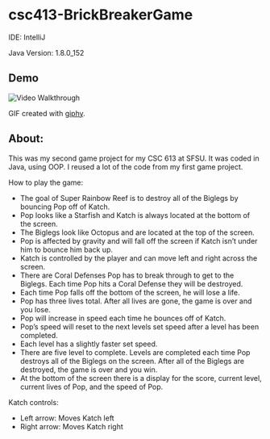 # csc413-BrickBreakerGame

IDE: IntelliJ

Java Version: 1.8.0_152

## Demo 

<img src='https://media.giphy.com/media/jUzczjUQDShWAcWOX3/giphy.gif' width='' alt='Video Walkthrough' />

GIF created with [giphy](https://giphy.com).

## About:

This was my second game project for my CSC 613 at SFSU. It was coded in Java, using OOP. I reused a lot of the code from my first game project.

How to play the game:

* The goal of Super Rainbow Reef is to destroy all of the Biglegs by bouncing Pop off of Katch.
* Pop looks like a Starfish and Katch is always located at the bottom of the screen.
* The Biglegs look like Octopus and are located at the top of the screen.
* Pop is affected by gravity and will fall off the screen if Katch isn’t under him to bounce him back up.
* Katch is controlled by the player and can move left and right across the screen. 
* There are Coral Defenses Pop has to break through to get to the Biglegs. Each time Pop hits a Coral Defense they will be destroyed. 
* Each time Pop falls off the bottom of the screen, he will lose a life. 
* Pop has three lives total. After all lives are gone, the game is over and you lose.
* Pop will increase in speed each time he bounces off of Katch.
* Pop’s speed will reset to the next levels set speed after a level has been completed.
* Each level has a slightly faster set speed.
* There are five level to complete. Levels are completed each time Pop destroys all of the Biglegs on the screen. After all of the Biglegs are destroyed, the game is over and you win.
* At the bottom of the screen there is a display for the score, current level, current lives of Pop, and the speed of Pop.

Katch controls:

* Left arrow: Moves Katch left
* Right arrow: Moves Katch right


